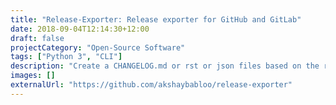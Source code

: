 ```yaml
---
title: "Release-Exporter: Release exporter for GitHub and GitLab"
date: 2018-09-04T12:14:30+12:00
draft: false
projectCategory: "Open-Source Software"
tags: ["Python 3", "CLI"]
description: "Create a CHANGELOG.md or rst or json files based on the release description of GitHub or GitLab."
images: []
externalUrl: "https://github.com/akshaybabloo/release-exporter"
---
```

